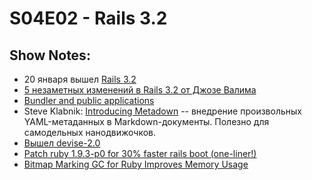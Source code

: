 # S04E02 - Rails 3.2
## Show Notes:
* 20 января вышел [Rails 3.2](http://weblog.rubyonrails.org/)
* [5 незаметных изменений в Rails 3.2 от Джозе Валима](http://blog.plataformatec.com.br/2012/01/my-five-favorite-hidden-features-in-rails-3-2/)
* [Bundler and public applications](http://blog.phusion.nl/2012/01/19/bundler-and-public-applications/)
* Steve Klabnik: [Introducing Metadown][1] -- внедрение произвольных YAML-метаданных в Markdown-документы. Полезно для самодельных нанодвижочков.
* [Вышел devise-2.0](http://blog.plataformatec.com.br/2012/01/devise-2-0-released/)
* [Patch ruby 1.9.3-p0 for 30% faster rails boot (one-liner!)](https://gist.github.com/1688857)
* [Bitmap Marking GC for Ruby Improves Memory Usage](http://www.infoq.com/news/2012/01/bitmap-marking-gc)

[1]: http://blog.steveklabnik.com/posts/2012-1-23-introducing-metadown "Introducing Metadown"
